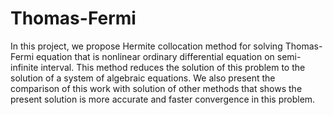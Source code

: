 # Thomas-Fermi
In this project,  we propose Hermite collocation method for solving Thomas-Fermi equation that is nonlinear ordinary differential equation on semi-infinite interval. This method reduces the solution of this problem to the solution of a system of algebraic equations. We also present the comparison of this work with solution of other methods that shows the present solution is more accurate and faster convergence in this problem.
